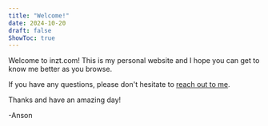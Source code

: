 ```yaml
---
title: "Welcome!"
date: 2024-10-20
draft: false
ShowToc: true
---
```


Welcome to inzt.com! This is my personal website and I hope you can get to know me better as you browse.

If you have any questions, please don't hesitate to [reach out to me](/).

Thanks and have an amazing day!

-Anson